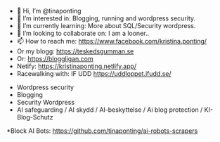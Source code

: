 - 👋 Hi, I’m @tinaponting
- 👀 I’m interested in: Blogging, running and wordpress security.
- 🌱 I’m currently learning: More about SQL/Security wordpress.
- 💞️ I’m looking to collaborate on: I am a looner..
- 📫 How to reach me: https://www.facebook.com/kristina.ponting/
- Or my blogg: https://teskedsgumman.se
- Or: https://bloggligan.com
- Netify: https://kristinaponting.netlify.app/
- Racewalking with: IF UDD   https://uddloppet.ifudd.se/

<!---
tinaponting/tinaponting is a ✨ special ✨ repository because its `README.md` (this file) appears on your GitHub profile.
You can click the Preview link to take a look at your changes.
--->
* Wordpress security     
* Blogging
* Security Wordpress
* AI safeguarding   / AI skydd  / AI-beskyttelse / Ai blog protection / KI-Blog-Schutz

*Block AI Bots: https://github.com/tinaponting/ai-robots-scrapers
